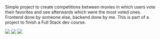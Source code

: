 Simple project to create competitions between movies in which users vote their favorites and see afterwards which were the most voted ones. Frontend done by someone else, backend done by me. This is part of a project to finish a Full Stack dev course.

<img src="cliente/img/scr_competitions.png width='200'" >
<img src="cliente/img/scr_vote.png width='200'" >
<img src="cliente/img/scr_results.png width='200'" >
